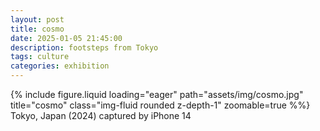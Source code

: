 ```yaml
---
layout: post
title: cosmo
date: 2025-01-05 21:45:00
description: footsteps from Tokyo
tags: culture
categories: exhibition
---
```


<div class="row">
    <div class="col-sm mt-3 mt-md-0">
        {% include figure.liquid loading="eager" path="assets/img/cosmo.jpg" title="cosmo" class="img-fluid rounded z-depth-1" zoomable=true %%}
    </div>
</div>
<div class="caption">
    Tokyo, Japan (2024)
    captured by iPhone 14
</div>
